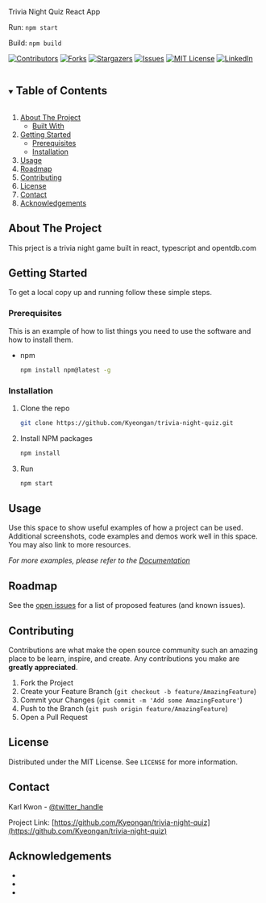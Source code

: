 Trivia Night Quiz React App

Run:
`npm start`

Build:
`npm build`

<!--
*** Thanks for checking out the Best-README-Template. If you have a suggestion
*** that would make this better, please fork the repo and create a pull request
*** or simply open an issue with the tag "enhancement".
*** Thanks again! Now go create something AMAZING! :D
***
***
***
*** To avoid retyping too much info. Do a search and replace for the following:
*** Kyeongan, trivia-night-quiz, twitter_handle, email, project_title, project_description
-->

<!-- PROJECT SHIELDS -->
<!--
*** I'm using markdown "reference style" links for readability.
*** Reference links are enclosed in brackets [ ] instead of parentheses ( ).
*** See the bottom of this document for the declaration of the reference variables
*** for contributors-url, forks-url, etc. This is an optional, concise syntax you may use.
*** https://www.markdownguide.org/basic-syntax/#reference-style-links
-->

[![Contributors][contributors-shield]][contributors-url]
[![Forks][forks-shield]][forks-url]
[![Stargazers][stars-shield]][stars-url]
[![Issues][issues-shield]][issues-url]
[![MIT License][license-shield]][license-url]
[![LinkedIn][linkedin-shield]][linkedin-url]

<!-- PROJECT LOGO -->
<!-- <br />
<p align="center">
  <a href="https://github.com/Kyeongan/trivia-night-quiz">
    <img src="images/logo.png" alt="Logo" width="80" height="80">
  </a>

  <h3 align="center">project_title</h3>

  <p align="center">
    project_description
    <br />
    <a href="https://github.com/Kyeongan/trivia-night-quiz"><strong>Explore the docs »</strong></a>
    <br />
    <br />
    <a href="https://github.com/Kyeongan/trivia-night-quiz">View Demo</a>
    ·
    <a href="https://github.com/Kyeongan/trivia-night-quiz/issues">Report Bug</a>
    ·
    <a href="https://github.com/Kyeongan/trivia-night-quiz/issues">Request Feature</a>
  </p>
</p> -->

<!-- TABLE OF CONTENTS -->
<details open="open">
  <summary><h2 style="display: inline-block">Table of Contents</h2></summary>
  <ol>
    <li>
      <a href="#about-the-project">About The Project</a>
      <ul>
        <li><a href="#built-with">Built With</a></li>
      </ul>
    </li>
    <li>
      <a href="#getting-started">Getting Started</a>
      <ul>
        <li><a href="#prerequisites">Prerequisites</a></li>
        <li><a href="#installation">Installation</a></li>
      </ul>
    </li>
    <li><a href="#usage">Usage</a></li>
    <li><a href="#roadmap">Roadmap</a></li>
    <li><a href="#contributing">Contributing</a></li>
    <li><a href="#license">License</a></li>
    <li><a href="#contact">Contact</a></li>
    <li><a href="#acknowledgements">Acknowledgements</a></li>
  </ol>
</details>

<!-- ABOUT THE PROJECT -->

## About The Project

<!-- [![Product Name Screen Shot][product-screenshot]](https://example.com) -->

This prject is a trivia night game built in react, typescript and opentdb.com

<!-- Here's a blank template to get started:
**To avoid retyping too much info. Do a search and replace with your text editor for the following:**
`Kyeongan`, `trivia-night-quiz`, `twitter_handle`, `email`, `project_title`, `project_description`


### Built With

* []()
* []()
* []() -->

<!-- GETTING STARTED -->

## Getting Started

To get a local copy up and running follow these simple steps.

### Prerequisites

This is an example of how to list things you need to use the software and how to install them.

- npm
  ```sh
  npm install npm@latest -g
  ```

### Installation

1. Clone the repo
   ```sh
   git clone https://github.com/Kyeongan/trivia-night-quiz.git
   ```
2. Install NPM packages
   ```sh
   npm install
   ```
3. Run
   ```sh
   npm start
   ```

<!-- USAGE EXAMPLES -->

## Usage

Use this space to show useful examples of how a project can be used. Additional screenshots, code examples and demos work well in this space. You may also link to more resources.

_For more examples, please refer to the [Documentation](https://example.com)_

<!-- ROADMAP -->

## Roadmap

See the [open issues](https://github.com/Kyeongan/trivia-night-quiz/issues) for a list of proposed features (and known issues).

<!-- CONTRIBUTING -->

## Contributing

Contributions are what make the open source community such an amazing place to be learn, inspire, and create. Any contributions you make are **greatly appreciated**.

1. Fork the Project
2. Create your Feature Branch (`git checkout -b feature/AmazingFeature`)
3. Commit your Changes (`git commit -m 'Add some AmazingFeature'`)
4. Push to the Branch (`git push origin feature/AmazingFeature`)
5. Open a Pull Request

<!-- LICENSE -->

## License

Distributed under the MIT License. See `LICENSE` for more information.

<!-- CONTACT -->

## Contact

Karl Kwon - [@twitter_handle](https://twitter.com/karlkwonphd)

Project Link: [https://github.com/Kyeongan/trivia-night-quiz](https://github.com/Kyeongan/trivia-night-quiz)

<!-- ACKNOWLEDGEMENTS -->

## Acknowledgements

- []()
- []()
- []()

<!-- MARKDOWN LINKS & IMAGES -->
<!-- https://www.markdownguide.org/basic-syntax/#reference-style-links -->

[contributors-shield]: https://img.shields.io/github/contributors/Kyeongan/repo.svg?style=for-the-badge
[contributors-url]: https://github.com/Kyeongan/repo/graphs/contributors
[forks-shield]: https://img.shields.io/github/forks/Kyeongan/repo.svg?style=for-the-badge
[forks-url]: https://github.com/Kyeongan/repo/network/members
[stars-shield]: https://img.shields.io/github/stars/Kyeongan/repo.svg?style=for-the-badge
[stars-url]: https://github.com/Kyeongan/repo/stargazers
[issues-shield]: https://img.shields.io/github/issues/Kyeongan/repo.svg?style=for-the-badge
[issues-url]: https://github.com/Kyeongan/repo/issues
[license-shield]: https://img.shields.io/github/license/Kyeongan/repo.svg?style=for-the-badge
[license-url]: https://github.com/Kyeongan/repo/blob/master/LICENSE.txt
[linkedin-shield]: https://img.shields.io/badge/-LinkedIn-black.svg?style=for-the-badge&logo=linkedin&colorB=555
[linkedin-url]: https://linkedin.com/in/Kyeongan

